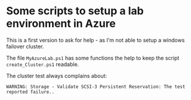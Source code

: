 # Some scripts to setup a lab environment in Azure

This is a first version to ask for help - as I'm not able to setup a windows failover cluster.

The file `MyAzureLab.ps1` has some functions the help to keep the script `create_Cluster.ps1` readable.

The cluster test always complains about:

`WARNING: Storage - Validate SCSI-3 Persistent Reservation: The test reported failure..`

